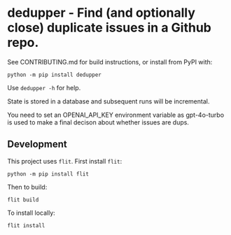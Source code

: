 # dedupper - Find (and optionally close) duplicate issues in a Github repo.

See CONTRIBUTING.md for build instructions, or install from PyPI with:

```
python -m pip install dedupper
```

Use `dedupper -h` for help.

State is stored in a database and subsequent runs will be incremental.

You need to set an OPENAI_API_KEY environment variable as gpt-4o-turbo is
used to make a final decison about whether issues are dups.

## Development

This project uses `flit`. First install `flit`:

```
python -m pip install flit
```

Then to build:

```
flit build
```

To install locally:

```
flit install
```

